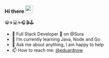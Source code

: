 ### Hi there <img src="https://media.giphy.com/media/hvRJCLFzcasrR4ia7z/giphy.gif" width="25px">
😀✈️💻☕️🎧🎬🕹️

- 💼 Full Stack Developer 🚀 on @Sura
- 🌱 I’m currently learning Java, Node and Go
- 💬 Ask me about anything, I am happy to help
- 📫 How to reach me: [@eduardnow](https://twitter.com/eduardnow)

